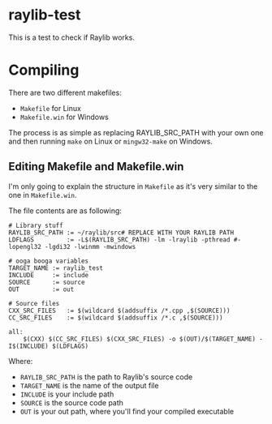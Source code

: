 # raylib-test

This is a test to check if Raylib works.

# Compiling

There are two different makefiles:

- `Makefile` for Linux
- `Makefile.win` for Windows

The process is as simple as replacing RAYLIB_SRC_PATH with your own one and then running `make` on Linux or `mingw32-make` on Windows.

## Editing Makefile and Makefile.win

I'm only going to explain the structure in `Makefile` as it's very similar to the one in `Makefile.win`.

The file contents are as following:

```
# Library stuff
RAYLIB_SRC_PATH := ~/raylib/src# REPLACE WITH YOUR RAYLIB PATH
LDFLAGS 		:= -L$(RAYLIB_SRC_PATH) -lm -lraylib -pthread #-lopengl32 -lgdi32 -lwinmm -mwindows

# ooga booga variables
TARGET_NAME	:= raylib_test
INCLUDE 	:= include
SOURCE		:= source
OUT			:= out

# Source files
CXX_SRC_FILES	:= $(wildcard $(addsuffix /*.cpp ,$(SOURCE)))
CC_SRC_FILES	:= $(wildcard $(addsuffix /*.c ,$(SOURCE)))

all:
	$(CXX) $(CC_SRC_FILES) $(CXX_SRC_FILES) -o $(OUT)/$(TARGET_NAME) -I$(INCLUDE) $(LDFLAGS)
```

Where:

- `RAYLIB_SRC_PATH` is the path to Raylib's source code
- `TARGET_NAME` is the name of the output file
- `INCLUDE` is your include path
- `SOURCE` is the source code path
- `OUT` is your out path, where you'll find your compiled executable